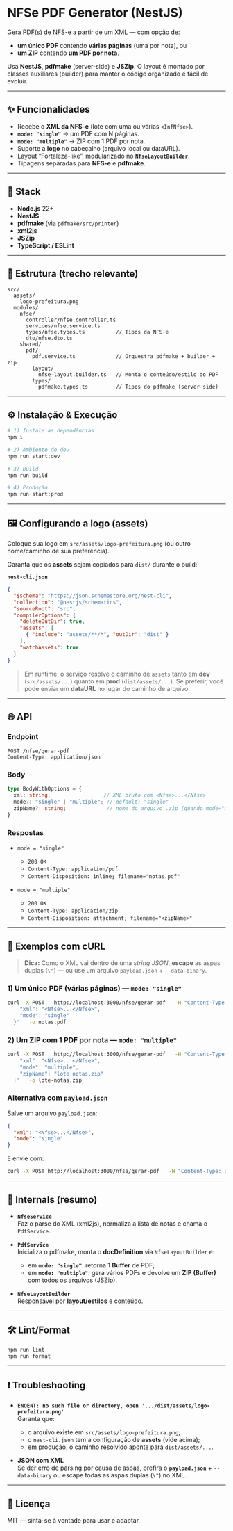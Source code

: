 # NFSe PDF Generator (NestJS)

Gera PDF(s) de NFS-e a partir de um XML — com opção de:
- **um único PDF** contendo **várias páginas** (uma por nota), ou
- **um ZIP** contendo **um PDF por nota**.

Usa **NestJS**, **pdfmake** (server-side) e **JSZip**. O layout é montado por classes auxiliares (builder) para manter o código organizado e fácil de evoluir.

---

## ✨ Funcionalidades

- Recebe o **XML da NFS-e** (lote com uma ou várias `<InfNfse>`).
- **`mode: "single"`** → um PDF com N páginas.
- **`mode: "multiple"`** → ZIP com 1 PDF por nota.
- Suporte a **logo** no cabeçalho (arquivo local ou dataURL).
- Layout “Fortaleza-like”, modularizado no **`NfseLayoutBuilder`**.
- Tipagens separadas para **NFS-e** e **pdfmake**.

---

## 🧱 Stack

- **Node.js** 22+
- **NestJS**
- **pdfmake** (via `pdfmake/src/printer`)
- **xml2js**
- **JSZip**
- **TypeScript / ESLint**

---

## 📁 Estrutura (trecho relevante)

```
src/
  assets/
    logo-prefeitura.png
  modules/
    nfse/
      controller/nfse.controller.ts
      services/nfse.service.ts
      types/nfse.types.ts          // Tipos da NFS-e
      dto/nfse.dto.ts
    shared/
      pdf/
        pdf.service.ts             // Orquestra pdfmake + builder + zip
        layout/
          nfse-layout.builder.ts   // Monta o conteúdo/estilo do PDF
        types/
          pdfmake.types.ts         // Tipos do pdfmake (server-side)
```

---

## ⚙️ Instalação & Execução

```bash
# 1) Instale as dependências
npm i

# 2) Ambiente de dev
npm run start:dev

# 3) Build
npm run build

# 4) Produção
npm run start:prod
```

---

## 🖼️ Configurando a logo (assets)

Coloque sua logo em `src/assets/logo-prefeitura.png` (ou outro nome/caminho de sua preferência).

Garanta que os **assets** sejam copiados para `dist/` durante o build:

**`nest-cli.json`**
```json
{
  "$schema": "https://json.schemastore.org/nest-cli",
  "collection": "@nestjs/schematics",
  "sourceRoot": "src",
  "compilerOptions": {
    "deleteOutDir": true,
    "assets": [
      { "include": "assets/**/*", "outDir": "dist" }
    ],
    "watchAssets": true
  }
}

```

> Em runtime, o serviço resolve o caminho de `assets` tanto em **dev** (`src/assets/...`) quanto em **prod** (`dist/assets/...`). Se preferir, você pode enviar um **dataURL** no lugar do caminho de arquivo.

---

## 🌐 API

### Endpoint
```
POST /nfse/gerar-pdf
Content-Type: application/json
```

### Body

```ts
type BodyWithOptions = {
  xml: string;                 // XML bruto com <Nfse>...</Nfse>
  mode?: "single" | "multiple"; // default: "single"
  zipName?: string;             // nome do arquivo .zip (quando mode="multiple")
}
```

### Respostas

- `mode = "single"`  
  - `200 OK`  
  - `Content-Type: application/pdf`  
  - `Content-Disposition: inline; filename="notas.pdf"`

- `mode = "multiple"`  
  - `200 OK`  
  - `Content-Type: application/zip`  
  - `Content-Disposition: attachment; filename="<zipName>"`

---

## 🧪 Exemplos com cURL

> **Dica:** Como o XML vai dentro de uma *string JSON*, **escape** as aspas duplas (`\"`) — ou use um arquivo `payload.json` + `--data-binary`.

### 1) Um único PDF (várias páginas) — `mode: "single"`
```bash
curl -X POST   http://localhost:3000/nfse/gerar-pdf   -H "Content-Type: application/json"   -d '{
    "xml": "<Nfse>...</Nfse>",
    "mode": "single"
  }'   -o notas.pdf
```

### 2) Um ZIP com 1 PDF por nota — `mode: "multiple"`
```bash
curl -X POST   http://localhost:3000/nfse/gerar-pdf   -H "Content-Type: application/json"   -d '{
    "xml": "<Nfse>...</Nfse>",
    "mode": "multiple",
    "zipName": "lote-notas.zip"
  }'   -o lote-notas.zip
```

### Alternativa com `payload.json`
Salve um arquivo `payload.json`:
```json
{
  "xml": "<Nfse>...</Nfse>",
  "mode": "single"
}
```

E envie com:
```bash
curl -X POST http://localhost:3000/nfse/gerar-pdf   -H "Content-Type: application/json"   --data-binary @payload.json   -o notas.pdf
```

---

## 🧩 Internals (resumo)

- **`NfseService`**  
  Faz o parse do XML (xml2js), normaliza a lista de notas e chama o `PdfService`.

- **`PdfService`**  
  Inicializa o pdfmake, monta o **docDefinition** via `NfseLayoutBuilder` e:
  - em **`mode: "single"`**: retorna 1 **Buffer** de PDF;
  - em **`mode: "multiple"`**: gera vários PDFs e devolve um **ZIP (Buffer)** com todos os arquivos (JSZip).

- **`NfseLayoutBuilder`**  
  Responsável por **layout/estilos** e conteúdo.

---

## 🛠️ Lint/Format

```bash
npm run lint
npm run format
```

---

## ❗ Troubleshooting

- **`ENOENT: no such file or directory, open '.../dist/assets/logo-prefeitura.png'`**  
  Garanta que:
  - o arquivo existe em `src/assets/logo-prefeitura.png`;
  - o `nest-cli.json` tem a configuração de **assets** (vide acima);
  - em produção, o caminho resolvido aponte para `dist/assets/...`.

- **JSON com XML**  
  Se der erro de parsing por causa de aspas, prefira o **`payload.json`** + `--data-binary` ou escape todas as aspas duplas (`\"`) no XML.

---

## 📄 Licença

MIT — sinta-se à vontade para usar e adaptar.

